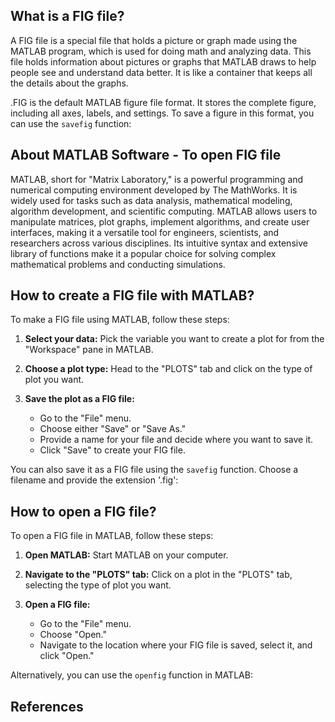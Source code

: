 ## What is a FIG file?

A FIG file is a special file that holds a picture or graph made using the MATLAB program, which is used for doing math and analyzing data. This file holds information about pictures or graphs that MATLAB draws to help people see and understand data better. It is like a container that keeps all the details about the graphs. 

.FIG is the default MATLAB figure file format. It stores the complete figure, including all axes, labels, and settings. To save a figure in this format, you can use the `savefig` function:

## About MATLAB Software - To open FIG file

MATLAB, short for "Matrix Laboratory," is a powerful programming and numerical computing environment developed by The MathWorks. It is widely used for tasks such as data analysis, mathematical modeling, algorithm development, and scientific computing. MATLAB allows users to manipulate matrices, plot graphs, implement algorithms, and create user interfaces, making it a versatile tool for engineers, scientists, and researchers across various disciplines. Its intuitive syntax and extensive library of functions make it a popular choice for solving complex mathematical problems and conducting simulations.

## How to create a FIG file with MATLAB?

To make a FIG file using MATLAB, follow these steps:

1.  **Select your data:** Pick the variable you want to create a plot for from the "Workspace" pane in MATLAB.
    
2.  **Choose a plot type:** Head to the "PLOTS" tab and click on the type of plot you want.
    
3.  **Save the plot as a FIG file:**
    
    -   Go to the "File" menu.
    -   Choose either "Save" or "Save As."
    -   Provide a name for your file and decide where you want to save it.
    -   Click "Save" to create your FIG file.

You can also save it as a FIG file using the `savefig` function. Choose a filename and provide the extension '.fig':

## How to open a FIG file?

To open a FIG file in MATLAB, follow these steps:

1.  **Open MATLAB:** Start MATLAB on your computer.
    
2.  **Navigate to the "PLOTS" tab:** Click on a plot in the "PLOTS" tab, selecting the type of plot you want.
    
3.  **Open a FIG file:**
    
    -   Go to the "File" menu.
    -   Choose "Open."
    -   Navigate to the location where your FIG file is saved, select it, and click "Open."

Alternatively, you can use the `openfig` function in MATLAB:

## References
